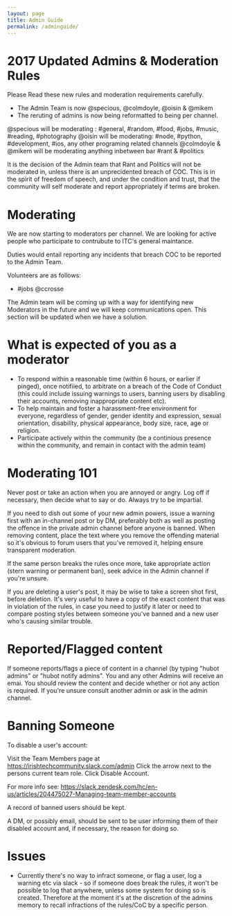 ```yaml
---
layout: page
title: Admin Guide
permalink: /adminguide/
---
```


# 2017 Updated Admins & Moderation Rules

Please Read these new rules and moderation requirements carefully. 

 - The Admin Team is now @specious, @colmdoyle, @oisin & @mikem
 - The reruting of admins is now being reformatted to being per channel. 
 
 @specious will be moderating : #general, #random, #food, #jobs, #music, #reading, #photography
 @oisin will be moderating: #node, #python, #development, #ios, any other programing related channels
 @colmdoyle & @mikem will be moderating anything inbetween bar #rant & #politics
 
 It is the decision of the Admin team that Rant and Politics will not be moderated in, unless there is an unprecidented breach of COC. This is in the spirit of freedom of speech, and under the condition and trust, that the community will self moderate and report appropriately if terms are broken.
 
 # Moderating 
 
 We are now starting to moderators per channel. We are looking for active people who participate to contrubute to ITC's general maintance. 
 
 Duties would entail reporting any incidents that breach COC to be reported to the Admin Team. 
 
 Volunteers are as follows: 
 
 - #jobs @ccrosse
 
 The Admin team will be coming up with a way for identifying new Moderators in the future and we will keep communications open. This section will be updated when we have a solution. 
 

# What is expected of you as a moderator
- To respond within a reasonable time (within 6 hours, or earlier if pinged), once notifiied, to arbitrate on a breach of the Code of Conduct (this could include issuing warnings to users, banning users by disabling their accounts, removing inappropriate content etc).
- To help maintain and foster a harassment-free environment for everyone, regardless of gender, gender identity and expression, sexual orientation, disability, physical appearance, body size, race, age or religion.
- Participate actively within the community (be a continious presence within the community, and remain in contact with the admin team)

# Moderating 101

Never post or take an action when you are annoyed or angry.
Log off if necessary, then decide what to say or do. Always try to be impartial.

If you need to dish out some of your new admin powers, issue a warning first with an in-channel post or by DM, preferably both as well as posting the offence in the private admin channel before anyone is banned. When removing content, place the text <admin snip> where you remove the offending material so it's obvious to forum users that you've removed it, helping ensure transparent moderation.

If the same person breaks the rules once more, take appropriate action (stern warning or permanent ban), seek advice in the Admin channel if you're unsure. 

If you are deleting a user's post, it may be wise to take a screen shot first, before deletion. It's very useful to have a copy of the exact content that was in violation of the rules, in case you need to justify it later or need to compare posting styles between someone you've banned and a new user who's causing similar trouble.

# Reported/Flagged content

If someone reports/flags a piece of content in a channel (by typing "hubot admins" or "hubot notify admins". You and any other Admins will receive an emai. You should review the content and decide whether or not any action is required. If you're unsure consult another admin or ask in the admin channel.

# Banning Someone

To disable a user's account:

Visit the Team Members page at https://irishtechcommunity.slack.com/admin
Click the arrow next to the persons current team role.
Click Disable Account.

For more info see: https://slack.zendesk.com/hc/en-us/articles/204475027-Managing-team-member-accounts

A record of banned users should be kept.

A DM, or possibly email, should be sent to be user informing them of their disabled account and, if necessary, the reason for doing so.

# Issues

- Currently there's no way to infract someone, or flag a user, log a warning etc via slack - so if someone does break the rules, it won't be possible to log that anywhere, unless some system for doing so is created. Therefore at the moment it's at the discretion of the admins memory to recall infractions of the rules/CoC by a specific person.
